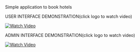 
Simple application to book hotels

USER INTERFACE DEMONSTRATION(click logo to watch video)

[![Watch Video](https://private-user-images.githubusercontent.com/157019736/362286785-83d76c92-8542-4670-9fa3-8bfd5c627b0f.png?jwt=eyJhbGciOiJIUzI1NiIsInR5cCI6IkpXVCJ9.eyJpc3MiOiJnaXRodWIuY29tIiwiYXVkIjoicmF3LmdpdGh1YnVzZXJjb250ZW50LmNvbSIsImtleSI6ImtleTUiLCJleHAiOjE3MjQ4NDk4MDUsIm5iZiI6MTcyNDg0OTUwNSwicGF0aCI6Ii8xNTcwMTk3MzYvMzYyMjg2Nzg1LTgzZDc2YzkyLTg1NDItNDY3MC05ZmEzLThiZmQ1YzYyN2IwZi5wbmc_WC1BbXotQWxnb3JpdGhtPUFXUzQtSE1BQy1TSEEyNTYmWC1BbXotQ3JlZGVudGlhbD1BS0lBVkNPRFlMU0E1M1BRSzRaQSUyRjIwMjQwODI4JTJGdXMtZWFzdC0xJTJGczMlMkZhd3M0X3JlcXVlc3QmWC1BbXotRGF0ZT0yMDI0MDgyOFQxMjUxNDVaJlgtQW16LUV4cGlyZXM9MzAwJlgtQW16LVNpZ25hdHVyZT04Yjc4OGU0MmFjNTEzZWZlYTQwMDU5OTY5NWEwMWQ3ODIwN2NjMWI4OTBjZmVhMDQyMjE0MzBjZTg1NjU5MWQ2JlgtQW16LVNpZ25lZEhlYWRlcnM9aG9zdCZhY3Rvcl9pZD0wJmtleV9pZD0wJnJlcG9faWQ9MCJ9.HNEJz8q_6Wps98LdfHGdmLDHg88dpY5Ey3AFh6DUPJU)](https://www.veed.io/view/572f87e8-7a88-405c-9410-83275aac63e6)

ADMIN INTERFACE DEMONSTRATION(click logo to watch video)

[![Watch Video](https://private-user-images.githubusercontent.com/157019736/362286757-a06797dd-e1c3-4e41-835b-43462c8b9cdd.png?jwt=eyJhbGciOiJIUzI1NiIsInR5cCI6IkpXVCJ9.eyJpc3MiOiJnaXRodWIuY29tIiwiYXVkIjoicmF3LmdpdGh1YnVzZXJjb250ZW50LmNvbSIsImtleSI6ImtleTUiLCJleHAiOjE3MjQ4NDk4NjEsIm5iZiI6MTcyNDg0OTU2MSwicGF0aCI6Ii8xNTcwMTk3MzYvMzYyMjg2NzU3LWEwNjc5N2RkLWUxYzMtNGU0MS04MzViLTQzNDYyYzhiOWNkZC5wbmc_WC1BbXotQWxnb3JpdGhtPUFXUzQtSE1BQy1TSEEyNTYmWC1BbXotQ3JlZGVudGlhbD1BS0lBVkNPRFlMU0E1M1BRSzRaQSUyRjIwMjQwODI4JTJGdXMtZWFzdC0xJTJGczMlMkZhd3M0X3JlcXVlc3QmWC1BbXotRGF0ZT0yMDI0MDgyOFQxMjUyNDFaJlgtQW16LUV4cGlyZXM9MzAwJlgtQW16LVNpZ25hdHVyZT0wYWUxYWVmMjM2ZTJmNjQ1ZDdkNjczMDYxYTkyYmUxZGYzNDMxMWEyMGIyMjlhMjE5YWI3NmJjYWM5ZjViMTFhJlgtQW16LVNpZ25lZEhlYWRlcnM9aG9zdCZhY3Rvcl9pZD0wJmtleV9pZD0wJnJlcG9faWQ9MCJ9.cAVy5zP2IiqqxEM2iRUsmaZ2Gb7xUMfNl0hIQg6BaKw)](https://www.veed.io/view/ad4cb58f-e36d-4407-b146-fc46aa5c2f54)
